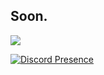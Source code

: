 ## Soon.

![](https://komarev.com/ghpvc/?username=sl34x&color=blueviolet&label=Ziyaretçi+Sayısı)

[![Discord Presence](https://lanyard-profile-readme.vercel.app/api/692367941160927312
                            )](https://discord.com/users/692367941160927312)
